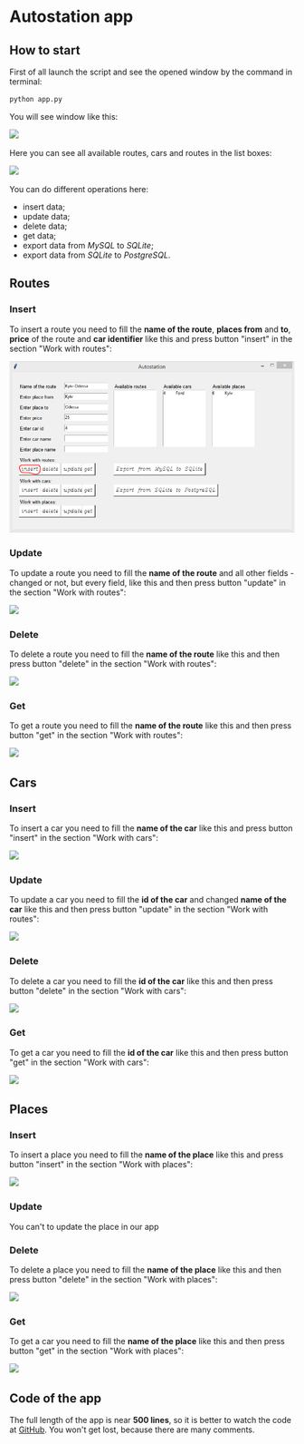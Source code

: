 # Autostation app

## How to start

First of all launch the script and see the opened window by the command in terminal:

```bash
python app.py
```

You will see window like this:

![](medivac\docs\images\Start.png)

Here you can see all available routes, cars and routes in the list boxes:

![](https://i.stack.imgur.com/y9DpT.jpg)

You can do different operations here:

- insert data;
- update data;
- delete data;
- get data;
- export data from _MySQL_ to _SQLite_;
- export data from _SQLite_ to _PostgreSQL_.

## Routes

### Insert

To insert a route you need to fill the **name of the route**, **places from** and **to**, **price** of the route and
**car identifier** like this and press button "insert" in the section "Work with routes":

![](images/InsertRoutes.png)

### Update

To update a route you need to fill the **name of the route** and all other fields - changed or not, but every field,
like this and then press button "update" in the section "Work with routes":

![](medivac\docs\images\UpdateRoutes.png)

### Delete

To delete a route you need to fill the **name of the route** like this and then press button "delete" in the section
"Work with routes":

![](medivac\docs\images\DeleteRoutes.png)

### Get

To get a route you need to fill the **name of the route** like this and then press button "get" in the section
"Work with routes":

![](medivac\docs\images\GetRoutes.png)

## Cars

### Insert

To insert a car you need to fill the **name of the car** like this and press button "insert" in the section
"Work with cars":

![](medivac\docs\images\InsertCars.png)

### Update

To update a car you need to fill the **id of the car** and changed **name of the car** like this and then press button
"update" in the section "Work with routes":

![](medivac\docs\images\UpdateCars.png)

### Delete

To delete a car you need to fill the **id of the car** like this and then press button "delete" in the section
"Work with cars":

![](medivac\docs\images\DeleteCars.png)

### Get

To get a car you need to fill the **id of the car** like this and then press button "get" in the section
"Work with cars":

![](medivac\docs\images\GetCars.png)

## Places

### Insert

To insert a place you need to fill the **name of the place** like this and press button "insert" in the section
"Work with places":

![](medivac\docs\images\InsertPlaces.png)

### Update

You can't to update the place in our app

### Delete

To delete a place you need to fill the **name of the place** like this and then press button "delete" in the section
"Work with places":

![](medivac\docs\images\DeletePlaces.png)

### Get

To get a car you need to fill the **name of the place** like this and then press button "get" in the section
"Work with places":

![](medivac\docs\images\GetPlaces.png)

## Code of the app

The full length of the app is near **500 lines**, so it is better to watch the code at
[GitHub](https://github.com/mezidia/medivac/blob/main/app.py). You won't get lost, because there are many comments.
